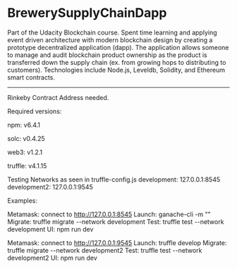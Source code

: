 # BrewerySupplyChainDapp

Part of the Udacity Blockchain course. Spent time learning and applying
event driven architecture with modern blockchain design by creating
a prototype decentralized application (dapp). The application allows
someone to manage and audit blockchain product ownership as the product
is transferred down the supply chain (ex. from growing hops to distributing
to customers). Technologies include Node.js, Leveldb, Solidity, and Ethereum
smart contracts.

------------------------------------------------------------------------------

Rinkeby Contract Address needed.

Required versions:

npm: v6.4.1

solc: v0.4.25

web3: v1.2.1

truffle: v4.1.15

Testing Networks as seen in truffle-config.js
development: 127.0.0.1:8545
development2: 127.0.0.1:9545

Examples:

Metamask: connect to http://127.0.0.1:8545
Launch: ganache-cli -m "<mnemonic>"
Migrate: truffle migrate --network development
Test: truffle test --network development
UI: npm run dev

Metamask: connect to http://127.0.0.1:9545
Launch: truffle develop
Migrate: truffle migrate --network development2
Test: truffle test --network development2
UI: npm run dev
